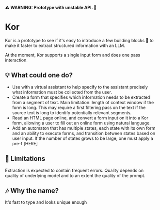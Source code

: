 **⚠ WARNING: Prototype with unstable API. 🚧**  

# Kor

Kor is a prototype to see if it's easy to introduce a few building blocks 🧩 to make it faster to extract structured information with an LLM. 

At the moment, Kor supports a single input form and does one pass interaction.

## 💡 What could one do?

* Use with a virtual assistant to help specify to the assistant precisely what information must be collected from the user. 
* Create a form that specifies which information needs to be extracted from a segment of text. Main limitation: length of context window if the form is long. This may require a first filtering pass on the text if the source text is long to identify potentially relevant segments.
* Read an HTML page online, and convert a form input on it into a Kor form, allowing a user to fill out an online form using natural language.
* Add an automaton that has multiple states, each state with its own form and an ability to execute forms, and transition between states based on user input. If the number of states grows to be large, one must apply a pre-f [HERE]

## 🦺 Limitations 

Extraction is expected to contain frequent errors. 
Quality depends on quality of underlying model and to an extent the quality of the prompt.

## 🎶 Why the name?

It's fast to type and looks unique enough

